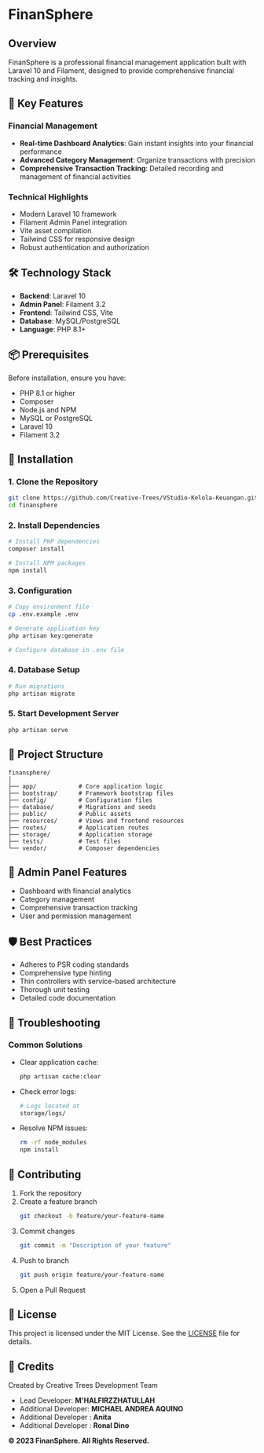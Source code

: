 # FinanSphere

## Overview

FinanSphere is a professional financial management application built with Laravel 10 and Filament, designed to provide comprehensive financial tracking and insights.

## 🌟 Key Features

### Financial Management
- **Real-time Dashboard Analytics**: Gain instant insights into your financial performance
- **Advanced Category Management**: Organize transactions with precision
- **Comprehensive Transaction Tracking**: Detailed recording and management of financial activities

### Technical Highlights
- Modern Laravel 10 framework
- Filament Admin Panel integration
- Vite asset compilation
- Tailwind CSS for responsive design
- Robust authentication and authorization

## 🛠 Technology Stack

- **Backend**: Laravel 10
- **Admin Panel**: Filament 3.2
- **Frontend**: Tailwind CSS, Vite
- **Database**: MySQL/PostgreSQL
- **Language**: PHP 8.1+

## 📦 Prerequisites

Before installation, ensure you have:
- PHP 8.1 or higher
- Composer
- Node.js and NPM
- MySQL or PostgreSQL
- Laravel 10
- Filament 3.2

## 🚀 Installation

### 1. Clone the Repository

```bash
git clone https://github.com/Creative-Trees/VStudio-Kelola-Keuangan.git
cd finansphere
```

### 2. Install Dependencies

```bash
# Install PHP dependencies
composer install

# Install NPM packages
npm install
```

### 3. Configuration

```bash
# Copy environment file
cp .env.example .env

# Generate application key
php artisan key:generate

# Configure database in .env file
```

### 4. Database Setup

```bash
# Run migrations
php artisan migrate
```

### 5. Start Development Server

```bash
php artisan serve
```

## 📂 Project Structure

```
finansphere/
│
├── app/            # Core application logic
├── bootstrap/      # Framework bootstrap files
├── config/         # Configuration files
├── database/       # Migrations and seeds
├── public/         # Public assets
├── resources/      # Views and frontend resources
├── routes/         # Application routes
├── storage/        # Application storage
├── tests/          # Test files
└── vendor/         # Composer dependencies
```

## 🔧 Admin Panel Features

- Dashboard with financial analytics
- Category management
- Comprehensive transaction tracking
- User and permission management

## 🛡 Best Practices

- Adheres to PSR coding standards
- Comprehensive type hinting
- Thin controllers with service-based architecture
- Thorough unit testing
- Detailed code documentation

## 🐞 Troubleshooting

### Common Solutions

- Clear application cache:
  ```bash
  php artisan cache:clear
  ```

- Check error logs:
  ```bash
  # Logs located at
  storage/logs/
  ```

- Resolve NPM issues:
  ```bash
  rm -rf node_modules
  npm install
  ```

## 🤝 Contributing

1. Fork the repository
2. Create a feature branch
   ```bash
   git checkout -b feature/your-feature-name
   ```
3. Commit changes
   ```bash
   git commit -m "Description of your feature"
   ```
4. Push to branch
   ```bash
   git push origin feature/your-feature-name
   ```
5. Open a Pull Request

## 📜 License

This project is licensed under the MIT License. See the [LICENSE](LICENSE) file for details.

## 🙌 Credits

Created by Creative Trees Development Team
- Lead Developer: **M'HALFIRZZHATULLAH**
- Additional Developer: **MICHAEL ANDREA AQUINO**
- Additional Developer : **Anita**
- Additional Developer : **Ronal Dino** 

**© 2023 FinanSphere. All Rights Reserved.**
